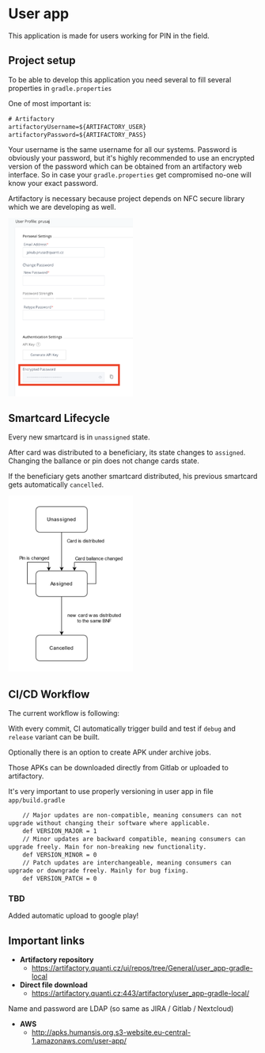 # User app

This application is made for users working for PIN in the field. 

## Project setup 

To be able to develop this application you need several to fill several properties in `gradle.properties` 

One of most important is: 

```
# Artifactory
artifactoryUsername=${ARTIFACTORY_USER}
artifactoryPassword=${ARTIFACTORY_PASS}
```

Your username is the same username for all our systems. Password is obviously your password, but it's highly recommended to use an encrypted version of the password which can be obtained from an artifactory web interface. So in case your `gradle.properties`  get compromised no-one will know your exact password. 

Artifactory is necessary because project depends on NFC secure library which we are developing as well. 

<img src="img/artifactory_password.png" width="50%" height="50%">


## Smartcard Lifecycle 

Every new smartcard is in `unassigned` state.

After card was distributed to a beneficiary, its state changes to `assigned`. Changing the ballance or pin does not change cards state.

If the beneficiary gets another smartcard distributed, his previous smartcard gets automatically `cancelled`.

<img src="img/smartcard_lifecycle.png" width="50%" height="50%">

## CI/CD Workflow
The current workflow is following: 

With every commit, CI automatically trigger build and test if `debug` and `release` variant can be built. 

Optionally there is an option to create APK under archive jobs. 

Those APKs can be downloaded directly from Gitlab or uploaded to artifactory. 

It's very important to use properly versioning in user app in file `app/build.gradle`

```
	// Major updates are non-compatible, meaning consumers can not upgrade without changing their software where applicable.
	def VERSION_MAJOR = 1
	// Minor updates are backward compatible, meaning consumers can upgrade freely. Main for non-breaking new functionality.
	def VERSION_MINOR = 0
	// Patch updates are interchangeable, meaning consumers can upgrade or downgrade freely. Mainly for bug fixing.
	def VERSION_PATCH = 0
```
 ### TBD

 Added automatic upload to google play! 

## Important links
 - **Artifactory repository**
 	- https://artifactory.quanti.cz/ui/repos/tree/General/user_app-gradle-local
- **Direct file download**
	- https://artifactory.quanti.cz:443/artifactory/user_app-gradle-local/

Name and password are LDAP (so same as JIRA / Gitlab / Nextcloud)
- **AWS**
	- http://apks.humansis.org.s3-website.eu-central-1.amazonaws.com/user-app/
